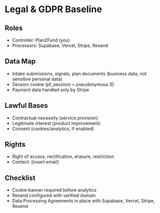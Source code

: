 # Legal & GDPR Baseline

## Roles
- Controller: Plan2Fund (you)
- Processors: Supabase, Vercel, Stripe, Resend

## Data Map
- Intake submissions, signals, plan documents (business data, not sensitive personal data)
- Session cookie (pf_session) = pseudonymous ID
- Payment data handled only by Stripe

## Lawful Bases
- Contractual necessity (service provision)
- Legitimate interest (product improvement)
- Consent (cookies/analytics, if enabled)

## Rights
- Right of access, rectification, erasure, restriction
- Contact: [insert email]

## Checklist
- Cookie banner required before analytics
- Resend configured with verified domain
- Data Processing Agreements in place with Supabase, Vercel, Stripe, Resend